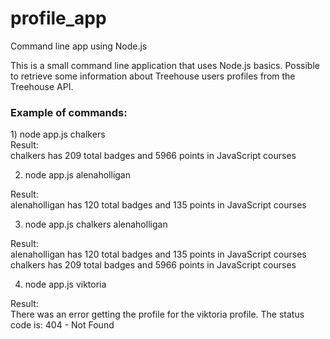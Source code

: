 # profile_app
Command line app using Node.js

This is a small command line application that uses Node.js basics. 
Possible to retrieve some information about Treehouse users profiles from the Treehouse API.

<h3>Example of commands:</h3>
1) node app.js chalkers
<div>Result:</div>
<div>chalkers has 209 total badges and 5966 points in JavaScript courses</div>

2) node app.js alenaholligan
<div>Result:</div>
<div>alenaholligan has 120 total badges and 135 points in JavaScript courses</div>

3) node app.js chalkers alenaholligan
<div>Result:</div>
<div>alenaholligan has 120 total badges and 135 points in JavaScript courses</div>
<div>chalkers has 209 total badges and 5966 points in JavaScript courses</div>

4) node app.js viktoria
<div>Result:</div>
<div>There was an error getting the profile for the viktoria profile. The status code is: 404 - Not Found</div>


